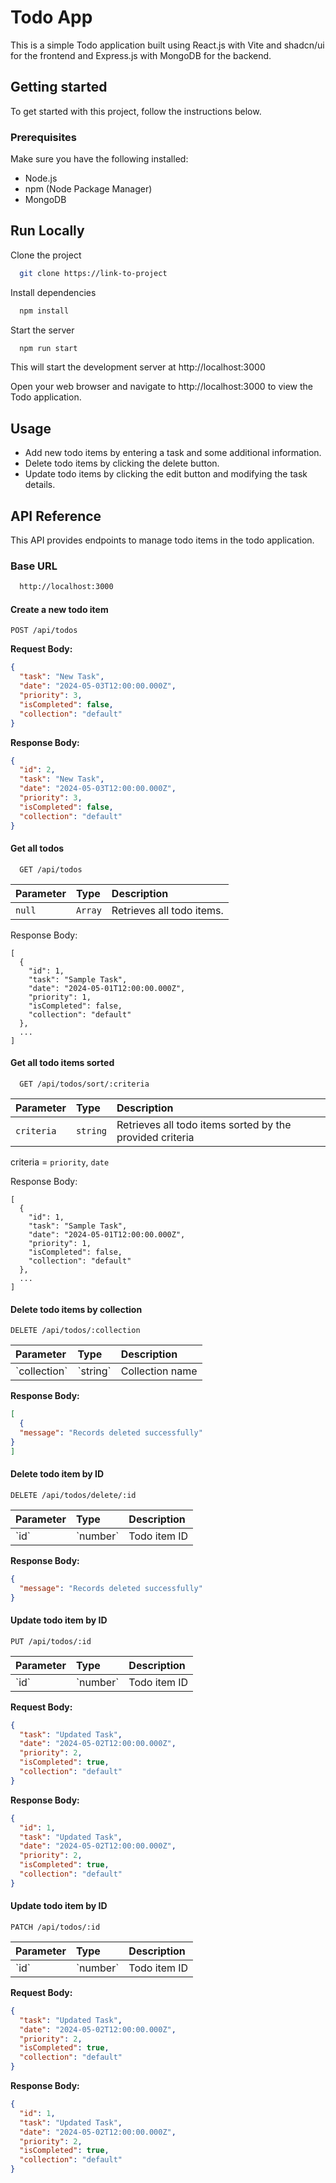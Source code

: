 
# Todo App

This is a simple Todo application built using React.js with Vite and shadcn/ui for the frontend and Express.js with MongoDB for the backend.

## Getting started

To get started with this project, follow the instructions below.

### Prerequisites

Make sure you have the following installed:

* Node.js  
* npm (Node Package Manager)  
* MongoDB
## Run Locally

Clone the project

```bash
  git clone https://link-to-project
```

Install dependencies

```bash
  npm install
```

Start the server

```bash
  npm run start
```
This will start the development server at http://localhost:3000


Open your web browser and navigate to http://localhost:3000 to view the Todo application.

## Usage

* Add new todo items by entering a task and some additional information.
* Delete todo items by clicking the delete button.
* Update todo items by clicking the edit button and modifying the task details.


## API Reference

This API provides endpoints to manage todo items in the todo application.

### Base URL
```bash
  http://localhost:3000
```

#### Create a new todo item

```http
POST /api/todos
```

**Request Body:**

```json
{
  "task": "New Task",
  "date": "2024-05-03T12:00:00.000Z",
  "priority": 3,
  "isCompleted": false,
  "collection": "default"
}
```

**Response Body:**

```json
{
  "id": 2,
  "task": "New Task",
  "date": "2024-05-03T12:00:00.000Z",
  "priority": 3,
  "isCompleted": false,
  "collection": "default"
}
```


#### Get all todos

```http
  GET /api/todos
```

| Parameter | Type     | Description                |
| :-------- | :------- | :------------------------- |
| `null` | `Array` | Retrieves all todo items. |


Response Body:
```code
[
  {
    "id": 1,
    "task": "Sample Task",
    "date": "2024-05-01T12:00:00.000Z",
    "priority": 1,
    "isCompleted": false,
    "collection": "default"
  },
  ...
]
```

#### Get all todo items sorted

```http
  GET /api/todos/sort/:criteria
```

| Parameter | Type     | Description                       |
| :-------- | :------- | :-------------------------------- |
| `criteria`      | `string` | Retrieves all todo items sorted by the provided criteria |

criteria = `priority`, `date`

Response Body: 
```output
[
  {
    "id": 1,
    "task": "Sample Task",
    "date": "2024-05-01T12:00:00.000Z",
    "priority": 1,
    "isCompleted": false,
    "collection": "default"
  },
  ...
]
```



#### Delete todo items by collection

```http
DELETE /api/todos/:collection
```

| Parameter | Type     | Description                       |
| :-------- | :------- | :-------------------------------- |
| \`collection\`| \`string\` | Collection name                   |

**Response Body:**

```json
[
  {
  "message": "Records deleted successfully"
}
]
```

#### Delete todo item by ID

```http
DELETE /api/todos/delete/:id
```

| Parameter | Type     | Description                  |
| :-------- | :------- | :--------------------------- |
| \`id\`      | \`number\` | Todo item ID                |

**Response Body:**

```json
{
  "message": "Records deleted successfully"
}
```

#### Update todo item by ID

```http
PUT /api/todos/:id
```

| Parameter | Type     | Description                  |
| :-------- | :------- | :--------------------------- |
| \`id\`      | \`number\` | Todo item ID                |

**Request Body:**

```json
{
  "task": "Updated Task",
  "date": "2024-05-02T12:00:00.000Z",
  "priority": 2,
  "isCompleted": true,
  "collection": "default"
}
```

**Response Body:**

```json
{
  "id": 1,
  "task": "Updated Task",
  "date": "2024-05-02T12:00:00.000Z",
  "priority": 2,
  "isCompleted": true,
  "collection": "default"
}
```


#### Update todo item by ID

```http
PATCH /api/todos/:id
```

| Parameter | Type     | Description                  |
| :-------- | :------- | :--------------------------- |
| \`id\`      | \`number\` | Todo item ID                |

**Request Body:**

```json
{
  "task": "Updated Task",
  "date": "2024-05-02T12:00:00.000Z",
  "priority": 2,
  "isCompleted": true,
  "collection": "default"
}
```

**Response Body:**

```json
{
  "id": 1,
  "task": "Updated Task",
  "date": "2024-05-02T12:00:00.000Z",
  "priority": 2,
  "isCompleted": true,
  "collection": "default"
}
```
